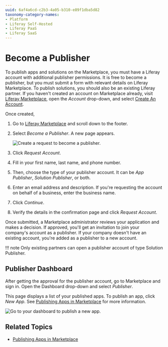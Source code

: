 ```yaml
---
uuid: 6af4a6cd-c2b3-4a05-b310-e89f1dba5d82
taxonomy-category-names:
- Platform
- Liferay Self-Hosted
- Liferay PaaS
- Liferay SaaS
---
```

# Become a Publisher

To publish apps and solutions on the Marketplace, you must have a Liferay account with additional publisher permissions. It is free to become a publisher, but you must submit a form with relevant details on Liferay Marketplace. To publish solutions, you should also be an existing Liferay partner. If you haven't created an account on Marketplace already, visit [Liferay Marketplace](https://marketplace.liferay.com), open the *Account* drop-down, and select [Create An Account](https://login.liferay.com/signin/register).

Once created,

1. Go to [Liferay Marketplace](https://marketplace.liferay.com/) and scroll down to the footer.

1. Select *Become a Publisher*. A new page appears.

   ![Create a request to become a publisher.](./become-a-publisher/images/01.png)

1. Click *Request Account*.

1. Fill in your first name, last name, and phone number.

1. Then, choose the type of your publisher account. It can be *App Publisher*, *Solution Publisher*, or both.

1. Enter an email address and description. If you're requesting the account on behalf of a business, enter the business name.

1. Click *Continue*.

1. Verify the details in the confirmation page and click *Request Account*.

Once submitted, a Marketplace administrator reviews your application and makes a decision. If approved, you'll get an invitation to join your company's account as a publisher. If your company doesn't have an existing account, you're added as a publisher to a new account.

!!! note
    Only existing partners can open a publisher account of type Solution Publisher.

## Publisher Dashboard

After getting the approval for the publisher account, go to Marketplace and sign in. Open the Dashboard drop-down and select *Publisher*.

This page displays a list of your published apps. To publish an app, click *New App*. See [Publishing Apps in Marketplace](./publishing-apps-in-marketplace.md) for more information.

![Go to your dashboard to publish a new app.](./become-a-publisher/images/02.png)

## Related Topics

- [Publishing Apps in Marketplace](./publishing-apps-in-marketplace.md)
